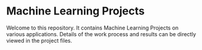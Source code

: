 # **Machine Learning Projects**
Welcome to this repository. It contains Machine Learning Projects on various applications. Details of the work process and results can be directly viewed in the project files.
